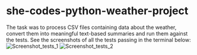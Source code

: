 # she-codes-python-weather-project
The task was to process CSV files containing data about the weather, convert them into meaningful text-based summaries and run them against the tests.
See the screenshots of all the tests passing in the terminal below:
![Screenshot_tests_1](https://github.com/eoryazantseva/she-codes-python-weather-project/assets/93800981/ef9a2a0a-0f48-4646-826d-b33fe9850535)
![Screenshot_tests_2](https://github.com/eoryazantseva/she-codes-python-weather-project/assets/93800981/0acb51ef-8378-4b24-af48-4a1730aef149)
